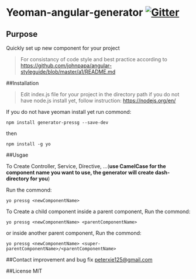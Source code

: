 # Yeoman-angular-generator [![Gitter](https://img.shields.io/badge/Gitter-Join_the_Yeoman_chat_%E2%86%92-00d06f.svg)](https://gitter.im/yeoman/yeoman)

## Purpose
Quickly set up new component for your project
>For consistancy of code style and best practice
>according to https://github.com/johnpapa/angular-styleguide/blob/master/a1/README.md


##Installation
>Edit index.js file for your project in the directory path
if you do not have node.js install yet, follow instruction:
https://nodejs.org/en/

If you do not have yeoman install yet  run commond:
```
npm install generator-pressg --save-dev
```
then
```
npm install -g yo
```

##Usgae

To Create Controller, Service, Directive, ...(**use CamelCase for the component name you want to use, the generator will create dash-directory for you**)


Run the commond:
```
yo pressg <newComponentName>
```
To Create a child component inside a parent component, Run the commond:

```
yo pressg <newComponentName> <parentComponentName>
```
or
inside another parent component, Run the commond:
```
yo pressg <newComponentName> <super-parentComponentName>/<parentComponentName>
```

##Contact
improvement and bug fix
peterxie125@gmail.com

##License
MIT
